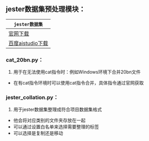 ﻿## jester数据集预处理模块：

|`jester数据集`|
|----|
|[官网下载](https://20bn.com/datasets/jester/)|
|[百度aistudio下载](https://aistudio.baidu.com/aistudio/datasetdetail/57932)|
 
### cat_20bn.py：
1. 用于在无法使用cat指令时：例如Windows环境下合并20bn文件
* 在有cat指令环境时可以使用cat指令合并，具体指令通过官网获取
 
### jester_collation.py：
1. 用于jester数据集整理成符合项目数据集格式
* 他会将对应类别的文件夹存放在一起
* 可以通过设置白名单来选择需要整理的标签
* 可以选择是复制还是移动

